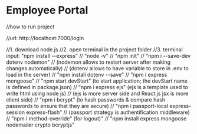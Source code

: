 # Employee Portal

//how to run project

//url: http://localhost:7000/login

//1. download node.js
//2. open terminal in the project folder
//3. terminal input:	"npm install --express"
//						"node -v"
//						"npm init"
//						"npm i --save-dev dotenv nodemon" 
//							(nodemon allows to restart server after making changes automatically)
//							(dotenv allows to have variable to store in .env to load in the server)
//						"npm install dotenv --save"
//						"npm i express mongoose"
//						"npm start devStart" (to start application; the devStart name is defined in package.json)
//						"npm i express ejs" (ejs is a template used to write html using node js)
//							(ejs is more server side and React.js jsx is more client side)
//						"npm i bcrypt" (to hash passwords & compare hash passwords to ensure that they are secure)
//						"npm i passport-local express-session express-flash" 
//							(passport strategy is authentification middleware)
//						"npm i method-override" (for logout)"
//                      "npm install express mongoose nodemailer crypto bcryptjs"



